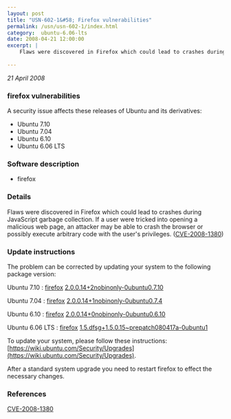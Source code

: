 ```yaml
---
layout: post
title: "USN-602-1&#58; Firefox vulnerabilities"
permalink: /usn/usn-602-1/index.html
category:  ubuntu-6.06-lts
date: 2008-04-21 12:00:00
excerpt: |
    Flaws were discovered in Firefox which could lead to crashes during JavaScript garbage collection. If a user were tricked into opening a malicious web page, an attacker may be able to crash the browser or possibly execute arbitrary code with the user&#39;s privileges. ([CVE-2008-1380](http://people.ubuntu.com/~ubuntu-security/cve/CVE-2008-1380)) 
    
--- 
```

 
 

*21 April 2008*

### firefox vulnerabilities

A security issue affects these releases of Ubuntu and its derivatives:

* Ubuntu 7.10
* Ubuntu 7.04
* Ubuntu 6.10
* Ubuntu 6.06 LTS

### Software description

* firefox 

### Details

Flaws were discovered in Firefox which could lead to crashes during JavaScript garbage collection. If a user were tricked into opening a malicious web page, an attacker may be able to crash the browser or possibly execute arbitrary code with the user&#39;s privileges. ([CVE-2008-1380](http://people.ubuntu.com/~ubuntu-security/cve/CVE-2008-1380)) 

### Update instructions

The problem can be corrected by updating your system to the following package version:

Ubuntu 7.10
 : [firefox](https://launchpad.net/ubuntu/+source/firefox) <span> [2.0.0.14+2nobinonly-0ubuntu0.7.10](https://launchpad.net/ubuntu/+source/firefox/2.0.0.14+2nobinonly-0ubuntu0.7.10) </span> 

Ubuntu 7.04
 : [firefox](https://launchpad.net/ubuntu/+source/firefox) <span> [2.0.0.14+1nobinonly-0ubuntu0.7.4](https://launchpad.net/ubuntu/+source/firefox/2.0.0.14+1nobinonly-0ubuntu0.7.4) </span> 

Ubuntu 6.10
 : [firefox](https://launchpad.net/ubuntu/+source/firefox) <span> [2.0.0.14+0nobinonly-0ubuntu0.6.10](https://launchpad.net/ubuntu/+source/firefox/2.0.0.14+0nobinonly-0ubuntu0.6.10) </span> 

Ubuntu 6.06 LTS
 : [firefox](https://launchpad.net/ubuntu/+source/firefox) <span> [1.5.dfsg+1.5.0.15~prepatch080417a-0ubuntu1](https://launchpad.net/ubuntu/+source/firefox/1.5.dfsg+1.5.0.15~prepatch080417a-0ubuntu1) </span> 

To update your system, please follow these instructions: [https://wiki.ubuntu.com/Security/Upgrades](https://wiki.ubuntu.com/Security/Upgrades).

After a standard system upgrade you need to restart firefox to effect the necessary changes. 

### References

 
 [CVE-2008-1380](http://people.ubuntu.com/~ubuntu-security/cve/CVE-2008-1380)
 

